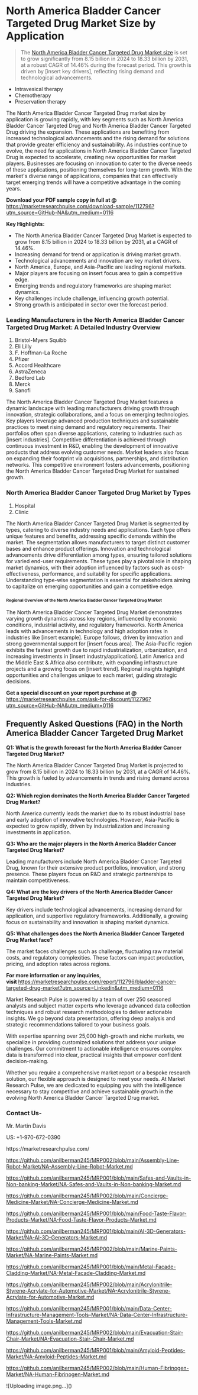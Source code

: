 <h1>North America Bladder Cancer Targeted Drug Market&nbsp;Size by Application</h1><blockquote><p>The <a href="https://marketresearchpulse.com/download-sample/112796?utm_source=GitHub-NA&amp;utm_medium=0116">North America Bladder Cancer Targeted Drug Market size</a> is set to grow significantly from 8.15 billion in 2024 to 18.33 billion by 2031, at a robust CAGR of 14.46% during the forecast period. This growth is driven by [insert key drivers], reflecting rising demand and technological advancements.</p></blockquote><ul><li>Intravesical therapy<li> Chemotherapy<li> Preservation therapy</li></ul><p>The North America Bladder Cancer Targeted Drug market size by application is growing rapidly, with key segments such as North America Bladder Cancer Targeted Drug and North America Bladder Cancer Targeted Drug driving the expansion. These applications are benefiting from increased technological advancements and the rising demand for solutions that provide greater efficiency and sustainability. As industries continue to evolve, the need for applications in North America Bladder Cancer Targeted Drug is expected to accelerate, creating new opportunities for market players. Businesses are focusing on innovation to cater to the diverse needs of these applications, positioning themselves for long-term growth. With the market's diverse range of applications, companies that can effectively target emerging trends will have a competitive advantage in the coming years.</p><p><strong>Download your PDF sample copy in full at @ </strong><a href="https://marketresearchpulse.com/download-sample/112796?utm_source=GitHub-NA&amp;utm_medium=0116">https://marketresearchpulse.com/download-sample/112796?utm_source=GitHub-NA&amp;utm_medium=0116</a></p><p><strong>Key Highlights: </strong></p><ul><li>The North America Bladder Cancer Targeted Drug Market is expected to grow from 8.15 billion in 2024 to 18.33 billion by 2031, at a CAGR of 14.46%.</li><li>Increasing demand for trend or application is driving market growth.</li><li>Technological advancements and innovation are key market drivers.</li><li>North America, Europe, and Asia-Pacific are leading regional markets.</li><li>Major players are focusing on insert focus area to gain a competitive edge.</li><li>Emerging trends and regulatory frameworks are shaping market dynamics.</li><li>Key challenges include challenge, influencing growth potential.</li><li>Strong growth is anticipated in sector over the forecast period.</li></ul><h3>Leading Manufacturers in the North America Bladder Cancer Targeted Drug Market: A Detailed Industry Overview</h3><ol><li>Bristol-Myers Squibb</li><li>Eli Lilly</li><li>F. Hoffman-La Roche</li><li>Pfizer</li><li>Accord Healthcare</li><li>AstraZeneca</li><li>Bedford Lab</li><li>Merck</li><li>Sanofi</li></ol><div class="flex max-w-full flex-col flex-grow"><div class="min-h-8 text-message flex w-full flex-col items-end gap-2 whitespace-normal break-words [.text-message+&amp;]:mt-5" dir="auto" data-message-author-role="assistant" data-message-id="fd8432e4-4910-450d-b182-61b7bfb0a01f" data-message-model-slug="gpt-4o"><div class="flex w-full flex-col gap-1 empty:hidden first:pt-[3px]"><div class="markdown prose w-full break-words dark:prose-invert light"><p>The North America Bladder Cancer Targeted Drug Market features a dynamic landscape with leading manufacturers driving growth through innovation, strategic collaborations, and a focus on emerging technologies. Key players leverage advanced production techniques and sustainable practices to meet rising demand and regulatory requirements. Their portfolios often span diverse applications, catering to industries such as [insert industries]. Competitive differentiation is achieved through continuous investment in R&amp;D, enabling the development of innovative products that address evolving customer needs. Market leaders also focus on expanding their footprint via acquisitions, partnerships, and distribution networks. This competitive environment fosters advancements, positioning the North America Bladder Cancer Targeted Drug Market for sustained growth.</p></div></div></div></div><h3>North America Bladder Cancer Targeted Drug Market by Types</h3><ol><li>Hospital<li> Clinic</li></ol><div class="flex max-w-full flex-col flex-grow"><div class="min-h-8 text-message flex w-full flex-col items-end gap-2 whitespace-normal break-words [.text-message+&amp;]:mt-5" dir="auto" data-message-author-role="assistant" data-message-id="084470be-0bb7-4664-bddf-5156b4f41249" data-message-model-slug="gpt-4o-mini"><div class="flex w-full flex-col gap-1 empty:hidden first:pt-[3px]"><div class="markdown prose w-full break-words dark:prose-invert light"><p>The North America Bladder Cancer Targeted Drug Market is segmented by types, catering to diverse industry needs and applications. Each type offers unique features and benefits, addressing specific demands within the market. The segmentation allows manufacturers to target distinct customer bases and enhance product offerings. Innovation and technological advancements drive differentiation among types, ensuring tailored solutions for varied end-user requirements. These types play a pivotal role in shaping market dynamics, with their adoption influenced by factors such as cost-effectiveness, performance, and suitability for specific applications. Understanding type-wise segmentation is essential for stakeholders aiming to capitalize on emerging opportunities and gain a competitive edge.</p></div></div></div></div><h3><span style="font-size: 11px;">Regional Overview of the North America Bladder Cancer Targeted Drug Market</span></h3><div class="flex max-w-full flex-col flex-grow"><div class="min-h-8 text-message flex w-full flex-col items-end gap-2 whitespace-normal break-words [.text-message+&amp;]:mt-5" dir="auto" data-message-author-role="assistant" data-message-id="e9038762-ce64-4e30-91c9-9bd413514231" data-message-model-slug="gpt-4o-mini"><div class="flex w-full flex-col gap-1 empty:hidden first:pt-[3px]"><div class="markdown prose w-full break-words dark:prose-invert light"><p>The North America Bladder Cancer Targeted Drug Market demonstrates varying growth dynamics across key regions, influenced by economic conditions, industrial activity, and regulatory frameworks. North America leads with advancements in technology and high adoption rates in industries like [insert example]. Europe follows, driven by innovation and strong governmental support for [insert focus area]. The Asia-Pacific region exhibits the fastest growth due to rapid industrialization, urbanization, and increasing investments in [insert industry/application]. Latin America and the Middle East &amp; Africa also contribute, with expanding infrastructure projects and a growing focus on [insert trend]. Regional insights highlight opportunities and challenges unique to each market, guiding strategic decisions.</p></div></div></div></div><p><strong>Get a special discount on your report purchase at @ </strong><a href="https://marketresearchpulse.com/ask-for-discount/112796?utm_source=GitHub-NA&amp;utm_medium=0116">https://marketresearchpulse.com/ask-for-discount/112796?utm_source=GitHub-NA&amp;utm_medium=0116</a></p><h2>Frequently Asked Questions (FAQ) in the North America Bladder Cancer Targeted Drug Market</h2><p><strong>Q1: What is the growth forecast for the North America Bladder Cancer Targeted Drug Market?</strong></p><p>The North America Bladder Cancer Targeted Drug Market is projected to grow from 8.15 billion in 2024 to 18.33 billion by 2031, at a CAGR of 14.46%. This growth is fueled by advancements in trends and rising demand across industries.</p><p><strong>Q2: Which region dominates the North America Bladder Cancer Targeted Drug Market?</strong></p><p>North America currently leads the market due to its robust industrial base and early adoption of innovative technologies. However, Asia-Pacific is expected to grow rapidly, driven by industrialization and increasing investments in application.</p><p><strong>Q3: Who are the major players in the North America Bladder Cancer Targeted Drug Market?</strong></p><p>Leading manufacturers include North America Bladder Cancer Targeted Drug, known for their extensive product portfolios, innovation, and strong presence. These players focus on R&amp;D and strategic partnerships to maintain competitiveness.</p><p><strong>Q4: What are the key drivers of the North America Bladder Cancer Targeted Drug Market?</strong></p><p>Key drivers include technological advancements, increasing demand for application, and supportive regulatory frameworks. Additionally, a growing focus on sustainability and innovation is shaping market dynamics.</p><p><strong>Q5: What challenges does the North America Bladder Cancer Targeted Drug Market face?</strong></p><p>The market faces challenges such as challenge, fluctuating raw material costs, and regulatory complexities. These factors can impact production, pricing, and adoption rates across regions.</p><p><strong>For more information or any inquiries, visit&nbsp;</strong><a href="https://marketresearchpulse.com/report/112796/bladder-cancer-targeted-drug-market?utm_source=Linkedin&utm_medium=0116">https://marketresearchpulse.com/report/112796/bladder-cancer-targeted-drug-market?utm_source=Linkedin&utm_medium=0116</a></p><p>Market Research Pulse is powered by a team of over 250 seasoned analysts and subject matter experts who leverage advanced data collection techniques and robust research methodologies to deliver actionable insights. We go beyond data presentation, offering deep analysis and strategic recommendations tailored to your business goals.</p><p>With expertise spanning over 25,000 high-growth and niche markets, we specialize in providing customized solutions that address your unique challenges. Our commitment to actionable intelligence ensures complex data is transformed into clear, practical insights that empower confident decision-making.</p><p>Whether you require a comprehensive market report or a bespoke research solution, our flexible approach is designed to meet your needs. At Market Research Pulse, we are dedicated to equipping you with the intelligence necessary to stay competitive and achieve sustainable growth in the evolving North America Bladder Cancer Targeted Drug market.</p><h3><strong>Contact Us-</strong></h3><p>Mr. Martin Davis</p><p>US: +1-970-672-0390</p><p>https://marketresearchpulse.com/</p><p><a href="https://github.com/anilberman245/MRP002/blob/main/Assembly-Line-Robot-Market/NA-Assembly-Line-Robot-Market.md">https://github.com/anilberman245/MRP002/blob/main/Assembly-Line-Robot-Market/NA-Assembly-Line-Robot-Market.md</a></p><p><a href="https://github.com/anilberman245/MRP001/blob/main/Safes-and-Vaults-in-Non-banking-Market/NA-Safes-and-Vaults-in-Non-banking-Market.md">https://github.com/anilberman245/MRP001/blob/main/Safes-and-Vaults-in-Non-banking-Market/NA-Safes-and-Vaults-in-Non-banking-Market.md</a></p><p><a href="https://github.com/anilberman245/MRP002/blob/main/Concierge-Medicine-Market/NA-Concierge-Medicine-Market.md">https://github.com/anilberman245/MRP002/blob/main/Concierge-Medicine-Market/NA-Concierge-Medicine-Market.md</a></p><p><a href="https://github.com/anilberman245/MRP001/blob/main/Food-Taste-Flavor-Products-Market/NA-Food-Taste-Flavor-Products-Market.md">https://github.com/anilberman245/MRP001/blob/main/Food-Taste-Flavor-Products-Market/NA-Food-Taste-Flavor-Products-Market.md</a></p><p><a href="https://github.com/anilberman245/MRP001/blob/main/AI-3D-Generators-Market/NA-AI-3D-Generators-Market.md">https://github.com/anilberman245/MRP001/blob/main/AI-3D-Generators-Market/NA-AI-3D-Generators-Market.md</a></p><p><a href="https://github.com/anilberman245/MRP002/blob/main/Marine-Paints-Market/NA-Marine-Paints-Market.md">https://github.com/anilberman245/MRP002/blob/main/Marine-Paints-Market/NA-Marine-Paints-Market.md</a></p><p><a href="https://github.com/anilberman245/MRP001/blob/main/Metal-Facade-Cladding-Market/NA-Metal-Facade-Cladding-Market.md">https://github.com/anilberman245/MRP001/blob/main/Metal-Facade-Cladding-Market/NA-Metal-Facade-Cladding-Market.md</a></p><p><a href="https://github.com/anilberman245/MRP002/blob/main/Acrylonitrile-Styrene-Acrylate-for-Automotive-Market/NA-Acrylonitrile-Styrene-Acrylate-for-Automotive-Market.md">https://github.com/anilberman245/MRP002/blob/main/Acrylonitrile-Styrene-Acrylate-for-Automotive-Market/NA-Acrylonitrile-Styrene-Acrylate-for-Automotive-Market.md</a></p><p><a href="https://github.com/anilberman245/MRP001/blob/main/Data-Center-Infrastructure-Management-Tools-Market/NA-Data-Center-Infrastructure-Management-Tools-Market.md">https://github.com/anilberman245/MRP001/blob/main/Data-Center-Infrastructure-Management-Tools-Market/NA-Data-Center-Infrastructure-Management-Tools-Market.md</a></p><p><a href="https://github.com/anilberman245/MRP002/blob/main/Evacuation-Stair-Chair-Market/NA-Evacuation-Stair-Chair-Market.md">https://github.com/anilberman245/MRP002/blob/main/Evacuation-Stair-Chair-Market/NA-Evacuation-Stair-Chair-Market.md</a></p><p><a href="https://github.com/anilberman245/MRP001/blob/main/Amyloid-Peptides-Market/NA-Amyloid-Peptides-Market.md">https://github.com/anilberman245/MRP001/blob/main/Amyloid-Peptides-Market/NA-Amyloid-Peptides-Market.md</a></p><p><a href="https://github.com/anilberman245/MRP002/blob/main/Human-Fibrinogen-Market/NA-Human-Fibrinogen-Market.md">https://github.com/anilberman245/MRP002/blob/main/Human-Fibrinogen-Market/NA-Human-Fibrinogen-Market.md</a></p>
![Uploading image.png…]()
